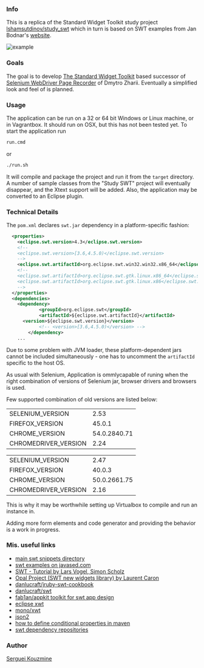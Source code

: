### Info
This is a replica of the Standard Widget Toolkit study project [lshamsutdinov/study_swt](https://github.com/lshamsutdinov/study_swt)
which in turn is based on SWT examples from Jan Bodnar's [website](zetcode.com).

![example](https://github.com/sergueik/selenium_java/blob/master/swd_recorder/screenshots/capture2.png)

### Goals

The goal is to develop [The Standard Widget Toolkit](https://www.eclipse.org/swt/) based successor of [Selenium WebDriver Page Recorder](https://github.com/dzharii/swd-recorder) of Dmytro Zharii.
Eventually a simplified look and feel of is planned.
### Usage

The application can be run on a 32 or 64 bit Windows or Linux machine, or in Vagrantbox. It should run on OSX, but this has not been tested yet.
To start the application run
```cmd
run.cmd
```
or
```bash
./run.sh
```
It will compile and package the project and run it from the `target` directory. A number of sample classes from the "Study SWT" project will eventually disappear, and the Xtext support will be added. Also, the application may be converted to an Eclipse plugin.

### Technical Details

The `pom.xml` declares `swt.jar` dependency in a platform-specific fashion:

```xml
  <properties>
    <eclipse.swt.version>4.3</eclipse.swt.version>
    <!--
    <eclipse.swt.version>[3.6,4.5.0)</eclipse.swt.version>
    -->
    <eclipse.swt.artifactId>org.eclipse.swt.win32.win32.x86_64</eclipse.swt.artifactId>
    <!--
    <eclipse.swt.artifactId>org.eclipse.swt.gtk.linux.x86_64</eclipse.swt.artifactId>
    <eclipse.swt.artifactId>org.eclipse.swt.gtk.linux.x86</eclipse.swt.artifactId>
    -->
  </properties>
  <dependencies>
    <dependency>
			<groupId>org.eclipse.swt</groupId>
			<artifactId>${eclipse.swt.artifactId}</artifactId>
      <version>${eclipse.swt.version}</version>
			<!-- <version>[3.6,4.5.0)</version> -->
		</dependency>
    ...
```
Due to some problem with JVM loader, these platform-dependent jars cannot be included simultaneously - one has to uncomment the `artifactId` specific to the host OS.

As usual with Selenium, Application is ommlycapable of runing when the right combination of versions of Selenium jar, browser drivers and browsers is used.

Few supported combination of old versions are listed below:

|                      |              |
|----------------------|--------------|
| SELENIUM_VERSION     | 2.53         |
| FIREFOX_VERSION      | 45.0.1       |
| CHROME_VERSION       | 54.0.2840.71 |
| CHROMEDRIVER_VERSION | 2.24         |

|                      |              |
|----------------------|--------------|
| SELENIUM_VERSION     | 2.47         |
| FIREFOX_VERSION      | 40.0.3       |
| CHROME_VERSION       | 50.0.2661.75 |
| CHROMEDRIVER_VERSION | 2.16         |

This is why it may be worthwhile setting up Virtualbox to compile and run an instance in.

Adding more form elements and code generator and providing the behavior is a work in progress.

### Mis. useful links
  * [main swt snippets directory](https://www.eclipse.org/swt/snippets/)
  * [swt examples on javased.com](http://www.javased.com/?api=org.eclipse.swt.widgets.FileDialog)
  * [SWT - Tutorial by Lars Vogel, Simon Scholz](http://www.vogella.com/tutorials/SWT/article.html)
  * [Opal Project (SWT new widgets library) by Laurent Caron](https://github.com/lcaron/opal)
  * [danlucraft/jruby-swt-cookbook](https://github.com/danlucraft/jruby-swt-cookbook)
  * [danlucraft/swt](https://github.com/danlucraft/swt)
  * [fab1an/appkit toolkit for swt app design](https://github.com/fab1an/appkit)
  * [eclipse xwt](https://wiki.eclipse.org/XWT_Documentation)
  * [mono/xwt](https://github.com/mono/xwt)
  * [json2](https://github.com/douglascrockford/JSON-js)
  * [how to define conditional properties in maven](http://stackoverflow.com/questions/14430122/how-to-define-conditional-properties-in-maven)
  * [swt dependency repositories](http://stackoverflow.com/questions/5096299/maven-project-swt-3-5-dependency-any-official-public-repo)

### Author
[Serguei Kouzmine](kouzmine_serguei@yahoo.com)
